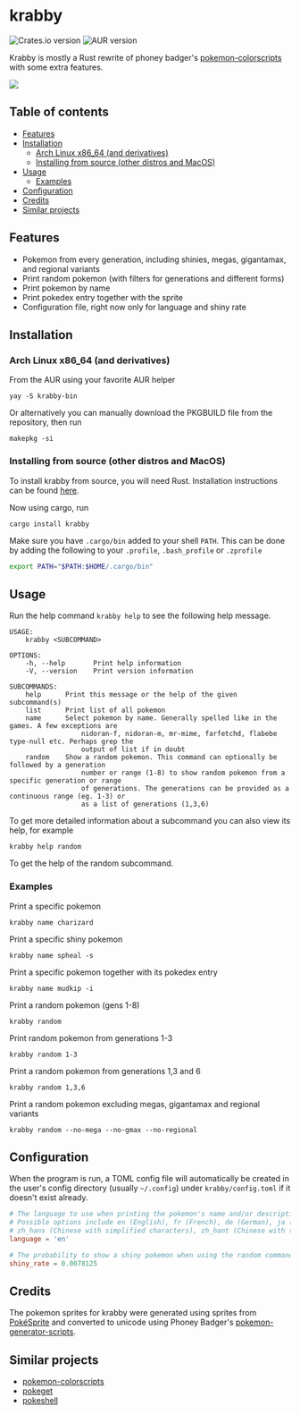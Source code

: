 # krabby

![Crates.io version](https://img.shields.io/crates/v/krabby)
![AUR version](https://img.shields.io/aur/version/krabby-bin)

Krabby is mostly a Rust rewrite of phoney badger's [pokemon-colorscripts](https://gitlab.com/phoneybadger/pokemon-colorscripts)
with some extra features.

![](https://i.imgur.com/MVzaS3k.png)

## Table of contents
* [Features](#features)
* [Installation](#installation)
  * [Arch Linux x86_64 (and derivatives)](#arch-linux-x86_64-and-derivatives)
  * [Installing from source (other distros and MacOS)](#installing-from-source-other-distros-and-macos)
* [Usage](#usage)
  * [Examples](#examples)
* [Configuration](#configuration)
* [Credits](#credits)
* [Similar projects](#similar-projects)

## Features
- Pokemon from every generation, including shinies, megas, gigantamax, and regional variants
- Print random pokemon (with filters for generations and different forms)
- Print pokemon by name
- Print pokedex entry together with the sprite
- Configuration file, right now only for language and shiny rate

## Installation

### Arch Linux x86_64 (and derivatives)

From the AUR using your favorite AUR helper

```
yay -S krabby-bin
```

Or alternatively you can manually download the PKGBUILD file from the repository, then run
```
makepkg -si
```

### Installing from source (other distros and MacOS)

To install krabby from source, you will need Rust. Installation instructions can be found [here](https://www.rust-lang.org/learn/get-started).

Now using cargo, run
```
cargo install krabby
```
Make sure you have `.cargo/bin` added to your shell `PATH`. This can be done by adding the following to your `.profile`, `.bash_profile` or `.zprofile`
```sh
export PATH="$PATH:$HOME/.cargo/bin"
```

## Usage
Run the help command `krabby help` to see the following help message.

```
USAGE:
    krabby <SUBCOMMAND>

OPTIONS:
    -h, --help       Print help information
    -V, --version    Print version information

SUBCOMMANDS:
    help      Print this message or the help of the given subcommand(s)
    list      Print list of all pokemon
    name      Select pokemon by name. Generally spelled like in the games. A few exceptions are
                  nidoran-f, nidoran-m, mr-mime, farfetchd, flabebe type-null etc. Perhaps grep the
                  output of list if in doubt
    random    Show a random pokemon. This command can optionally be followed by a generation
                  number or range (1-8) to show random pokemon from a specific generation or range
                  of generations. The generations can be provided as a continuous range (eg. 1-3) or
                  as a list of generations (1,3,6)
```
To get more detailed information about a subcommand you can also view its help, for example
```
krabby help random
```
To get the help of the random subcommand.

### Examples
Print a specific pokemon
```
krabby name charizard
```
Print a specific shiny pokemon
```
krabby name spheal -s
```
Print a specific pokemon together with its pokedex entry
```
krabby name mudkip -i
```
Print a random pokemon (gens 1-8)
```
krabby random
```
Print random pokemon from generations 1-3
```
krabby random 1-3
```
Print a random pokemon from generations 1,3 and 6
```
krabby random 1,3,6
```
Print a random pokemon excluding megas, gigantamax and regional variants
```
krabby random --no-mega --no-gmax --no-regional
```

## Configuration
When the program is run, a TOML config file will automatically be created in the user's config
directory (usually `~/.config`) under `krabby/config.toml` if it doesn't exist already. 

```toml
# The language to use when printing the pokemon's name and/or description.
# Possible options include en (English), fr (French), de (German), ja (Japanese),
# zh_hans (Chinese with simplified characters), zh_hant (Chinese with traditional characters)
language = 'en'

# The probability to show a shiny pokemon when using the random command
shiny_rate = 0.0078125
```

## Credits
The pokemon sprites for krabby were generated using sprites from [PokéSprite](https://msikma.github.io/pokesprite/)
and converted to unicode using Phoney Badger's [pokemon-generator-scripts](https://gitlab.com/phoneybadger/pokemon-generator-scripts).

## Similar projects
- [pokemon-colorscripts](https://gitlab.com/phoneybadger/pokemon-colorscripts)
- [pokeget](https://github.com/talwat/pokeget)
- [pokeshell](https://github.com/acxz/pokeshell)
